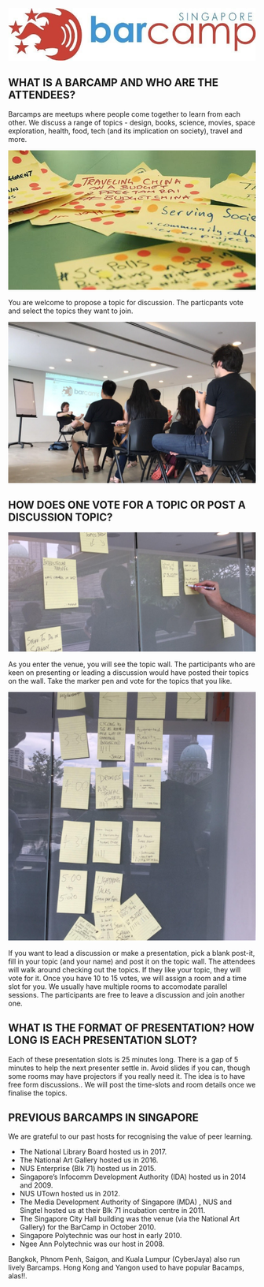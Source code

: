 ![Barcamp Singapore Logo](barcampsg.jpeg)

## WHAT IS A BARCAMP AND WHO ARE THE ATTENDEES?

Barcamps are meetups where people come together to learn from each other.  We discuss a range of topics - design,  books, science, movies, space exploration, health, food, tech (and its implication on society), travel and more.

![Barcamp Singapore topics](topics.jpeg)

You are welcome to propose a topic for discussion. The particpants vote and select the topics they want to join. 

![Barcamp Singapore discussions](discussions.jpeg)

## HOW DOES ONE VOTE FOR A TOPIC OR POST A DISCUSSION TOPIC?

![Barcamp Singapore voting](topicsvoting.jpeg)

As you enter the venue, you will see the topic wall. The participants who are keen on presenting or leading a discussion would have posted their topics on the wall. Take the marker pen and vote for the topics that you like.

![Barcamp Singapore topics](topicsonwall.jpeg)

If you want to lead a discussion or make a presentation, pick a blank post-it, fill in your topic (and your name)  and post it on the topic wall. The attendees will walk around checking out the topics. If they like your topic, they will vote for it. Once you have 10 to 15 votes, we will assign a room and a time slot for you. We usually have multiple rooms to accomodate parallel sessions. The participants are free to leave a discussion and join another one.

## WHAT IS THE FORMAT OF PRESENTATION? HOW LONG IS EACH PRESENTATION SLOT?

Each of these presentation slots is 25 minutes long. There is a gap of 5 minutes to help the next presenter settle in. Avoid slides if you can, though some rooms may have projectors if you really need it. The idea is to have free form discussions.. We will post the time-slots and room details once we finalise the topics.

## PREVIOUS BARCAMPS IN SINGAPORE

We are grateful to our past hosts for recognising the value of peer learning.

* The National Library Board hosted us in 2017. 
* The National Art Gallery hosted us in 2016. 
* NUS Enterprise (Blk 71) hosted us in 2015.
* Singapore’s Infocomm Development Authority (IDA) hosted us in 2014 and 2009.
* NUS UTown hosted us in 2012. 
* The Media Development Authority of Singapore (MDA) , NUS and Singtel hosted us at their Blk 71 incubation centre in 2011. 
* The Singapore City Hall building was the venue (via the National Art Gallery) for the BarCamp in October 2010. 
* Singapore Polytechnic was our host in early 2010. 
* Ngee Ann Polytechnic was our host in 2008. 

 
Bangkok, Phnom Penh, Saigon, and Kuala Lumpur (CyberJaya) also run lively Barcamps. Hong Kong and Yangon used to have popular Bacamps, alas!!. 
